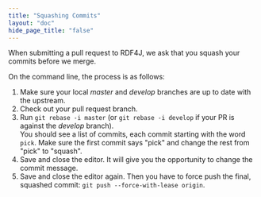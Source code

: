 ```yaml
---
title: "Squashing Commits"
layout: "doc"
hide_page_title: "false"
---
```


When submitting a pull request to RDF4J, we ask that you squash your commits before we merge.

On the command line, the process is as follows:

1. Make sure your local _master_ and _develop_ branches are up to date with the upstream.
2. Check out your pull request branch. 
3. Run `git rebase -i master` (or `git rebase -i develop` if your PR is against the _develop_ branch).  
   You should see a list of commits, each commit starting with the word `pick`.
   Make sure the first commit says "pick" and change the rest from "pick" to "squash". 
4. Save and close the editor.
   It will give you the opportunity to change the commit message.
5. Save and close the editor again.
   Then you have to force push the final, squashed commit: `git push --force-with-lease origin`.

